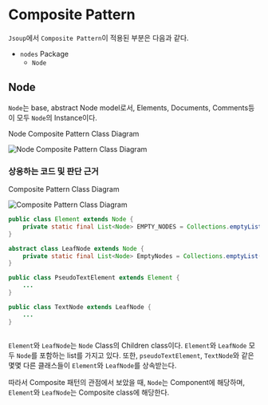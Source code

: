 # Composite Pattern

`Jsoup`에서 `Composite Pattern`이 적용된 부분은 다음과 같다.
- `nodes` Package
  - `Node`

## Node

`Node`는  base, abstract Node model로서, Elements, Documents, Comments등이 모두 `Node`의 Instance이다.

Node Composite Pattern Class Diagram

![Node Composite Pattern Class Diagram](https://user-images.githubusercontent.com/47529632/70321792-a65e8100-186b-11ea-9db8-d5c99ef35cb5.png)

### 상응하는 코드 및 판단 근거

Composite Pattern Class Diagram

![Composite Pattern Class Diagram](https://user-images.githubusercontent.com/47529632/70239159-232b2580-17ae-11ea-9977-2d8ff187a417.PNG)

```java
public class Element extends Node {
    private static final List<Node> EMPTY_NODES = Collections.emptyList();
}

abstract class LeafNode extends Node {
    private static final List<Node> EmptyNodes = Collections.emptyList();
}

public class PseudoTextElement extends Element {    
    ...
}

public class TextNode extends LeafNode {
    ...
}



```

`Element`와 `LeafNode`는 `Node` Class의 Children class이다. `Element`와 `LeafNode` 모두 `Node`를 포함하는 list를 가지고 있다.
또한, `pseudoTextElement`, `TextNode`와 같은 몇몇 다른 클래스들이 `Element`와 `LeafNode`를 상속받는다.

따라서 Composite 패턴의 관점에서 보았을 때, `Node`는 Component에 해당하며, `Element`와 `LeafNode`는 Composite class에 해당한다.

